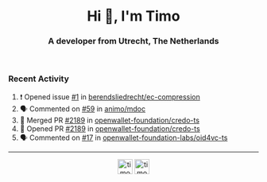 <h1 align="center">Hi 👋, I'm Timo</h1>
<h3 align="center">A developer from Utrecht, The Netherlands</h3>
<br/>
<!-- https://github.com/rahuldkjain/github-profile-readme-generator --!>

<!--  <p align="left"><img src="https://github-readme-stats.vercel.app/api?username=timoglastra&show_icons=true&count_private=true&" alt="timoglastra" /></p> --!>

<!--
Github language stats
<p align="left"><img src="https://github-readme-stats.vercel.app/api/top-langs/?username=timoglastra&layout=compact" alt="timoglastra" /><p>
-->

<!-- Codestats language stats -->
<!-- <p align="left"><img src="https://codestats-readme.vercel.app/api/top-langs/?username=timoglastra&layout=compact&language_count=12" alt="timoglastra" /><p>    --!>
  
<h3>Recent Activity</h3>

<!--START_SECTION:activity-->
1. ❗ Opened issue [#1](https://github.com/berendsliedrecht/ec-compression/issues/1) in [berendsliedrecht/ec-compression](https://github.com/berendsliedrecht/ec-compression)
2. 🗣 Commented on [#59](https://github.com/animo/mdoc/pull/59#issuecomment-2654219912) in [animo/mdoc](https://github.com/animo/mdoc)
3. 🎉 Merged PR [#2189](https://github.com/openwallet-foundation/credo-ts/pull/2189) in [openwallet-foundation/credo-ts](https://github.com/openwallet-foundation/credo-ts)
4. 💪 Opened PR [#2189](https://github.com/openwallet-foundation/credo-ts/pull/2189) in [openwallet-foundation/credo-ts](https://github.com/openwallet-foundation/credo-ts)
5. 🗣 Commented on [#17](https://github.com/openwallet-foundation-labs/oid4vc-ts/issues/17#issuecomment-2650296496) in [openwallet-foundation-labs/oid4vc-ts](https://github.com/openwallet-foundation-labs/oid4vc-ts)
<!--END_SECTION:activity-->

---

<p align="center">
<a href="https://twitter.com/timoglastra" target="blank"><img align="center" src="https://cdn.jsdelivr.net/npm/simple-icons@3.0.1/icons/twitter.svg" alt="timoglastra" height="30" width="30" /></a>
<a href="https://linkedin.com/in/timoglastra" target="blank"><img align="center" src="https://cdn.jsdelivr.net/npm/simple-icons@3.0.1/icons/linkedin.svg" alt="timoglastra" height="30" width="30" /></a>
</p>



